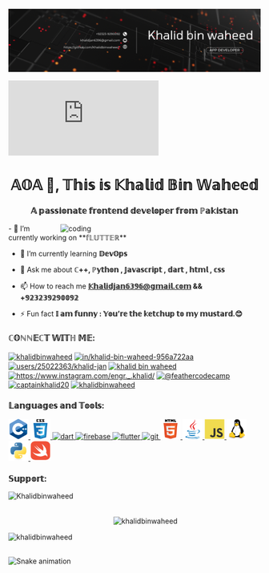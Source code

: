 ![logo](https://github.com/Khalidbinwaheed/Khalidbinwaheed/blob/main/Black%20and%20Red%20Tech%20Data%20Analyst%20LinkedIn%20Banner.png)


<iframe src="https://tryhackme.com/api/v2/badges/public-profile?userPublicId=3265332" style='border:none;'></iframe>


<h1 align="center">𝔸𝕆𝔸 👋, 𝕋𝕙𝕚𝕤 𝕚𝕤 𝕂𝕙𝕒𝕝𝕚𝕕 𝔹𝕚𝕟 𝕎𝕒𝕙𝕖𝕖𝕕</h1>
<h3 align="center">𝔸 𝕡𝕒𝕤𝕤𝕚𝕠𝕟𝕒𝕥𝕖 𝕗𝕣𝕠𝕟𝕥𝕖𝕟𝕕 𝕕𝕖𝕧𝕖𝕝𝕠𝕡𝕖𝕣 𝕗𝕣𝕠𝕞 ℙ𝕒𝕜𝕚𝕤𝕥𝕒𝕟</h3>
<img align="right" alt="coding" width="400" src= "https://camo.githubusercontent.com/018efa30f93ed202a5356744ad59b7f4b446bf50d2ea637948f870266170103f/68747470733a2f2f7374617469632e7769787374617469632e636f6d2f6d656469612f6233313361395f38396562656330633566333834633635613935353166306331656331386361397e6d76322e676966">
- 🔭 I’m currently working on **𝕗𝕃𝕌𝕋𝕋𝔼ℝ**

- 🌱 I’m currently learning **𝔻𝕖𝕧𝕆𝕡𝕤**

- 💬 Ask me about **ℂ++, ℙ𝕪𝕥𝕙𝕠𝕟 , 𝕁𝕒𝕧𝕒𝕤𝕔𝕣𝕚𝕡𝕥 , 𝕕𝕒𝕣𝕥 , 𝕙𝕥𝕞𝕝 , 𝕔𝕤𝕤**

- 📫 How to reach me **𝕂𝕙𝕒𝕝𝕚𝕕𝕛𝕒𝕟𝟞𝟛𝟡𝟞@𝕘𝕞𝕒𝕚𝕝.𝕔𝕠𝕞 && +𝟡𝟚𝟛𝟚𝟛𝟡𝟚𝟡𝟘𝟘𝟡𝟚**

- ⚡ Fun fact **𝕀 𝕒𝕞 𝕗𝕦𝕟𝕟𝕪 : 𝕐𝕠𝕦’𝕣𝕖 𝕥𝕙𝕖 𝕜𝕖𝕥𝕔𝕙𝕦𝕡 𝕥𝕠 𝕞𝕪 𝕞𝕦𝕤𝕥𝕒𝕣𝕕.😊**

<h3 align="left">ℂ𝕆ℕℕ𝔼ℂ𝕋 𝕎𝕀𝕋ℍ 𝕄𝔼:</h3>
<p align="left">
<a href="https://dev.to/khalidbinwaheed" target="blank"><img align="center" src="https://raw.githubusercontent.com/rahuldkjain/github-profile-readme-generator/master/src/images/icons/Social/devto.svg" alt="khalidbinwaheed" height="30" width="40" /></a>
<a href="https://linkedin.com/in/in/khalid-bin-waheed-956a722aa" target="blank"><img align="center" src="https://raw.githubusercontent.com/rahuldkjain/github-profile-readme-generator/master/src/images/icons/Social/linked-in-alt.svg" alt="in/khalid-bin-waheed-956a722aa" height="30" width="40" /></a>
<a href="https://stackoverflow.com/users/users/25022363/khalid-jan" target="blank"><img align="center" src="https://raw.githubusercontent.com/rahuldkjain/github-profile-readme-generator/master/src/images/icons/Social/stack-overflow.svg" alt="users/25022363/khalid-jan" height="30" width="40" /></a>
<a href="https://fb.com/khalid bin waheed" target="blank"><img align="center" src="https://raw.githubusercontent.com/rahuldkjain/github-profile-readme-generator/master/src/images/icons/Social/facebook.svg" alt="khalid bin waheed" height="30" width="40" /></a>
<a href="https://instagram.com/https://www.instagram.com/engr._.khalid/" target="blank"><img align="center" src="https://raw.githubusercontent.com/rahuldkjain/github-profile-readme-generator/master/src/images/icons/Social/instagram.svg" alt="https://www.instagram.com/engr._.khalid/" height="30" width="40" /></a>
<a href="https://www.youtube.com/c/@feathercodecamp" target="blank"><img align="center" src="https://raw.githubusercontent.com/rahuldkjain/github-profile-readme-generator/master/src/images/icons/Social/youtube.svg" alt="@feathercodecamp" height="30" width="40" /></a>
<a href="https://www.hackerrank.com/captainkhalid20" target="blank"><img align="center" src="https://raw.githubusercontent.com/rahuldkjain/github-profile-readme-generator/master/src/images/icons/Social/hackerrank.svg" alt="captainkhalid20" height="30" width="40" /></a>
<a href="https://www.leetcode.com/khalidbinwaheed" target="blank"><img align="center" src="https://raw.githubusercontent.com/rahuldkjain/github-profile-readme-generator/master/src/images/icons/Social/leet-code.svg" alt="khalidbinwaheed" height="30" width="40" /></a>
</p>

<h3 align="left">𝕃𝕒𝕟𝕘𝕦𝕒𝕘𝕖𝕤 𝕒𝕟𝕕 𝕋𝕠𝕠𝕝𝕤:</h3>
<p align="left"> <a href="https://www.w3schools.com/cpp/" target="_blank" rel="noreferrer"> <img src="https://raw.githubusercontent.com/devicons/devicon/master/icons/cplusplus/cplusplus-original.svg" alt="cplusplus" width="40" height="40"/> </a> <a href="https://www.w3schools.com/css/" target="_blank" rel="noreferrer"> <img src="https://raw.githubusercontent.com/devicons/devicon/master/icons/css3/css3-original-wordmark.svg" alt="css3" width="40" height="40"/> </a> <a href="https://dart.dev" target="_blank" rel="noreferrer"> <img src="https://www.vectorlogo.zone/logos/dartlang/dartlang-icon.svg" alt="dart" width="40" height="40"/> </a> <a href="https://firebase.google.com/" target="_blank" rel="noreferrer"> <img src="https://www.vectorlogo.zone/logos/firebase/firebase-icon.svg" alt="firebase" width="40" height="40"/> </a> <a href="https://flutter.dev" target="_blank" rel="noreferrer"> <img src="https://www.vectorlogo.zone/logos/flutterio/flutterio-icon.svg" alt="flutter" width="40" height="40"/> </a> <a href="https://git-scm.com/" target="_blank" rel="noreferrer"> <img src="https://www.vectorlogo.zone/logos/git-scm/git-scm-icon.svg" alt="git" width="40" height="40"/> </a> <a href="https://www.w3.org/html/" target="_blank" rel="noreferrer"> <img src="https://raw.githubusercontent.com/devicons/devicon/master/icons/html5/html5-original-wordmark.svg" alt="html5" width="40" height="40"/> </a> <a href="https://www.java.com" target="_blank" rel="noreferrer"> <img src="https://raw.githubusercontent.com/devicons/devicon/master/icons/java/java-original.svg" alt="java" width="40" height="40"/> </a> <a href="https://developer.mozilla.org/en-US/docs/Web/JavaScript" target="_blank" rel="noreferrer"> <img src="https://raw.githubusercontent.com/devicons/devicon/master/icons/javascript/javascript-original.svg" alt="javascript" width="40" height="40"/> </a> <a href="https://www.linux.org/" target="_blank" rel="noreferrer"> <img src="https://raw.githubusercontent.com/devicons/devicon/master/icons/linux/linux-original.svg" alt="linux" width="40" height="40"/> </a> <a href="https://www.python.org" target="_blank" rel="noreferrer"> <img src="https://raw.githubusercontent.com/devicons/devicon/master/icons/python/python-original.svg" alt="python" width="40" height="40"/> </a> <a href="https://developer.apple.com/swift/" target="_blank" rel="noreferrer"> <img src="https://raw.githubusercontent.com/devicons/devicon/master/icons/swift/swift-original.svg" alt="swift" width="40" height="40"/> </a> </p>

<h3 align="left">𝕊𝕦𝕡𝕡𝕠𝕣𝕥:</h3>
<p><a href="https://www.buymeacoffee.com/Khalidbinwaheed"> <img align="left" src="https://cdn.buymeacoffee.com/buttons/v2/default-yellow.png" height="50" width="210" alt="Khalidbinwaheed" /></a></p><br><br>

<p><img align="center" src="https://github-readme-stats.vercel.app/api/top-langs?username=khalidbinwaheed&show_icons=true&locale=en&layout=compact" alt="khalidbinwaheed" /></p>

<p><img align="center" src="https://github-readme-streak-stats.herokuapp.com/?user=khalidbinwaheed&" alt="khalidbinwaheed" /></p>


<br clear="both">

<img src="https://raw.githubusercontent.com/maurodesouza/maurodesouza/output/snake.svg" alt="Snake animation" />
